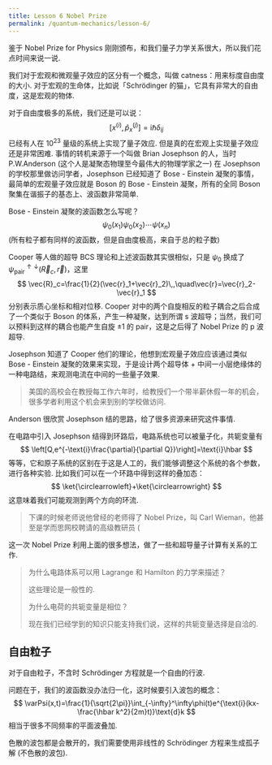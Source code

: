 ```yaml
---
title: Lesson 6 Nobel Prize
permalink: /quantum-mechanics/lesson-6/
---
```

鉴于 Nobel Prize for Physics 刚刚颁布，和我们量子力学关系很大，所以我们花点时间来说一说.

我们对于宏观和微观量子效应的区分有一个概念，叫做 catness：用来标度自由度的大小. 对于宏观的生命体，比如说「Schrödinger 的猫」，它具有非常大的自由度，这是宏观的物体.

对于自由度极多的系统，我们还是可以说：
$$
[x^{(i)}, \hat{p}_x^{(j)}] = \text{i}\hbar\delta_{ij}
$$
已经有人在 $10^{23}$ 量级的系统上实现了量子效应. 但是真的在宏观上实现量子效应还是非常困难. 事情的转机来源于一个叫做 Brian Josephson 的人，当时 P.W.Anderson (这个人是凝聚态物理至今最伟大的物理学家之一) 在 Josephson 的学校那里做访问学者，Josephson 已经知道了 Bose - Einstein 凝聚的事情，最简单的宏观量子效应就是 Boson 的 Bose - Einstein 凝聚，所有的全同 Boson 聚集在谐振子的基态上、波函数非常简单.

Bose - Einstein 凝聚的波函数怎么写呢？
$$
\psi_0(x_1)\psi_0(x_2)\cdots\psi(x_n)
$$
(所有粒子都有同样的波函数，但是自由度极高，来自于总的粒子数)

Cooper 等人做的超导 BCS 理论和上述波函数其实很相似，只是 $\psi_0$ 换成了 $\psi_{\text{pair}}^{\uparrow\downarrow}(\vec{R}_c,\vec{r})$，这里
$$
\vec{R}_c=\frac{1}{2}(\vec{r}_1+\vec{r}_2)\,,\quad\vec{r}=\vec{r}_2-\vec{r}_1
$$
分别表示质心坐标和相对位移. Cooper 对中的两个自旋相反的粒子耦合之后合成了一个类似于 Boson 的体系，产生一种凝聚，达到所谓 s 波超导；当然，我们可以预料到这样的耦合也能产生自旋 $\pm1$ 的 pair，这是之后得了 Nobel Prize 的 p 波超导.

Josephson 知道了 Cooper 他们的理论，他想到宏观量子效应应该通过类似 Bose - Einstein 凝聚的效果来实现，于是设计两个超导体 + 中间一小层绝缘体的一种电路结，来观测电流在中间的一些量子效果.

> 美国的高校会在教授每工作六年时，给教授们一个带半薪休假一年的机会，很多学者利用这个机会来到别的学校做访问.

Anderson 很欣赏 Josephson 结的思路，给了很多资源来研究这件事情.

在电路中引入 Josephson 结得到环路后，电路系统也可以被量子化，共轭变量有
$$
\left[Q,e^{-\text{i}\frac{\partial}{\partial Q}}\right]=\text{i}\hbar
$$
等等，它和原子系统的区别在于这是人工的，我们能够调整这个系统的各个参数，进行各种实验. 比如我们可以在一个环路中得到这样的叠加态：
$$
\ket{\circlearrowleft}+\ket{\circlearrowright}
$$
这意味着我们可能观测到两个方向的环流.

> 下课的时候老师说他曾经的老师得了 Nobel Prize，叫 Carl Wieman，他甚至是学而思网校聘请的高级教研员 (

这一次 Nobel Prize 利用上面的很多想法，做了一些和超导量子计算有关系的工作.

> 为什么电路体系可以用 Lagrange 和 Hamilton 的力学来描述？
>
> 这些理论是一般性的.
>
> 为什么电荷的共轭变量是相位？
>
> 现在我们已经学到的知识只能支持我们说，这样的共轭变量选择是自洽的.

## 自由粒子

对于自由粒子，不含时 Schrödinger 方程就是一个自由的行波.

问题在于，我们的波函数没办法归一化，这时候要引入波包的概念：
$$
\varPsi(x,t)=\frac{1}{\sqrt{2\pi}}\int_{-\infty}^\infty\phi(t)e^{\text{i}(kx-\frac{\hbar k^2}{2m}t)}\text{d}k
$$
相当于很多不同频率的平面波叠加.

色散的波包都是会散开的，我们需要使用非线性的 Schrödinger 方程来生成孤子解 (不色散的波包).